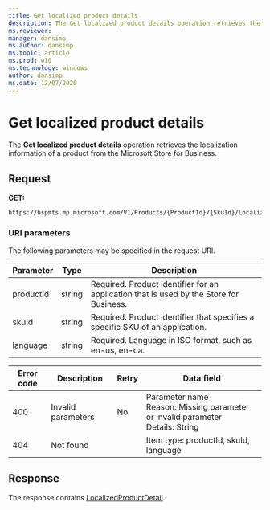 ```yaml
---
title: Get localized product details
description: The Get localized product details operation retrieves the localization information of a product from the Microsoft Store for Business.
ms.reviewer: 
manager: dansimp
ms.author: dansimp
ms.topic: article
ms.prod: w10
ms.technology: windows
author: dansimp
ms.date: 12/07/2020
---
```


# Get localized product details

The **Get localized product details** operation retrieves the localization information of a product from the Microsoft Store for Business.

## Request

**GET:**

```http
https://bspmts.mp.microsoft.com/V1/Products/{ProductId}/{SkuId}/LocalizedDetails/{language}
```


### URI parameters

The following parameters may be specified in the request URI.

|Parameter|Type|Description|
|--- |--- |--- |
|productId|string|Required. Product identifier for an application that is used by the Store for Business.|
|skuId|string|Required. Product identifier that specifies a specific SKU of an application.|
|language|string|Required. Language in ISO format, such as en-us, en-ca.|

|Error code|Description|Retry|Data field|
|--- |--- |--- |--- |
|400|Invalid parameters|No|Parameter name<br>Reason: Missing parameter or invalid parameter<br>Details: String|
|404|Not found||Item type: productId, skuId, language|

## Response

The response contains [LocalizedProductDetail](data-structures-windows-store-for-business.md#localizedproductdetail).

 






